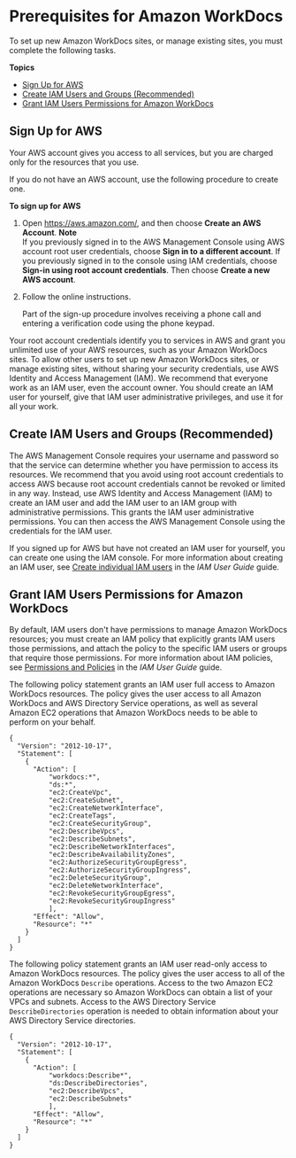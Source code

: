 # Prerequisites for Amazon WorkDocs<a name="prereqs"></a>

To set up new Amazon WorkDocs sites, or manage existing sites, you must complete the following tasks\.

**Topics**
+ [Sign Up for AWS](#console_signup)
+ [Create IAM Users and Groups \(Recommended\)](#create_iam_user)
+ [Grant IAM Users Permissions for Amazon WorkDocs](#iam_policies)

## Sign Up for AWS<a name="console_signup"></a>

Your AWS account gives you access to all services, but you are charged only for the resources that you use\.

If you do not have an AWS account, use the following procedure to create one\.

**To sign up for AWS**

1. Open [https://aws\.amazon\.com/](https://aws.amazon.com/), and then choose **Create an AWS Account**\.
**Note**  
If you previously signed in to the AWS Management Console using AWS account root user credentials, choose **Sign in to a different account**\. If you previously signed in to the console using IAM credentials, choose **Sign\-in using root account credentials**\. Then choose **Create a new AWS account**\.

1. Follow the online instructions\.

   Part of the sign\-up procedure involves receiving a phone call and entering a verification code using the phone keypad\.

Your root account credentials identify you to services in AWS and grant you unlimited use of your AWS resources, such as your Amazon WorkDocs sites\. To allow other users to set up new Amazon WorkDocs sites, or manage existing sites, without sharing your security credentials, use AWS Identity and Access Management \(IAM\)\. We recommend that everyone work as an IAM user, even the account owner\. You should create an IAM user for yourself, give that IAM user administrative privileges, and use it for all your work\. 

## Create IAM Users and Groups \(Recommended\)<a name="create_iam_user"></a>

The AWS Management Console requires your username and password so that the service can determine whether you have permission to access its resources\. We recommend that you avoid using root account credentials to access AWS because root account credentials cannot be revoked or limited in any way\. Instead, use AWS Identity and Access Management \(IAM\) to create an IAM user and add the IAM user to an IAM group with administrative permissions\. This grants the IAM user administrative permissions\. You can then access the AWS Management Console using the credentials for the IAM user\.

If you signed up for AWS but have not created an IAM user for yourself, you can create one using the IAM console\. For more information about creating an IAM user, see [Create individual IAM users](https://docs.aws.amazon.com/IAM/latest/UserGuide/IAMBestPractices.html#create-iam-users) in the *IAM User Guide* guide\.

## Grant IAM Users Permissions for Amazon WorkDocs<a name="iam_policies"></a>

By default, IAM users don't have permissions to manage Amazon WorkDocs resources; you must create an IAM policy that explicitly grants IAM users those permissions, and attach the policy to the specific IAM users or groups that require those permissions\. For more information about IAM policies, see [Permissions and Policies](https://docs.aws.amazon.com/IAM/latest/UserGuide/PermissionsAndPolicies.html) in the *IAM User Guide* guide\.

The following policy statement grants an IAM user full access to Amazon WorkDocs resources\. The policy gives the user access to all Amazon WorkDocs and AWS Directory Service operations, as well as several Amazon EC2 operations that Amazon WorkDocs needs to be able to perform on your behalf\.

```
{
  "Version": "2012-10-17",
  "Statement": [
    {
      "Action": [
          "workdocs:*",
          "ds:*",
          "ec2:CreateVpc",
          "ec2:CreateSubnet",
          "ec2:CreateNetworkInterface",
          "ec2:CreateTags",
          "ec2:CreateSecurityGroup",
          "ec2:DescribeVpcs",
          "ec2:DescribeSubnets",
          "ec2:DescribeNetworkInterfaces",
          "ec2:DescribeAvailabilityZones",
          "ec2:AuthorizeSecurityGroupEgress",
          "ec2:AuthorizeSecurityGroupIngress",
          "ec2:DeleteSecurityGroup",
          "ec2:DeleteNetworkInterface",
          "ec2:RevokeSecurityGroupEgress",
          "ec2:RevokeSecurityGroupIngress"
          ],
      "Effect": "Allow",
      "Resource": "*"
    }
  ]
}
```

The following policy statement grants an IAM user read\-only access to Amazon WorkDocs resources\. The policy gives the user access to all of the Amazon WorkDocs `Describe` operations\. Access to the two Amazon EC2 operations are necessary so Amazon WorkDocs can obtain a list of your VPCs and subnets\. Access to the AWS Directory Service `DescribeDirectories` operation is needed to obtain information about your AWS Directory Service directories\.

```
{
  "Version": "2012-10-17",
  "Statement": [
    {
      "Action": [
          "workdocs:Describe*",
          "ds:DescribeDirectories",       
          "ec2:DescribeVpcs",
          "ec2:DescribeSubnets"
          ],
      "Effect": "Allow",
      "Resource": "*"
    }
  ]
}
```